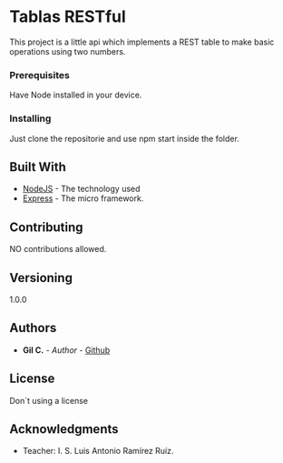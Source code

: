 # Tablas RESTful

This project is a little api which implements a REST table to make basic operations using two numbers.


### Prerequisites

Have Node installed in your device.

### Installing

Just clone the repositorie and use npm start inside the folder.


## Built With

* [NodeJS](https://nodejs.org/) - The technology used 
* [Express](https://expressjs.com/) - The micro framework.

## Contributing

NO contributions allowed.

## Versioning

1.0.0 

## Authors

* **Gil C.** - *Author* - [Github](https://github.com/Gilelberto)

## License

Don´t using a license

## Acknowledgments

* Teacher: I. S. Luis Antonio Ramírez Ruíz.
